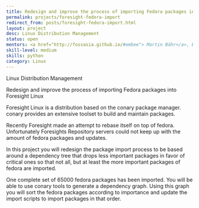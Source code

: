 ```yaml
---
title: Redesign and improve the process of importing Fedora packages into Foresight Linux
permalink: projects/foresight-fedora-import
redirect_from: posts/foresight-fedora-import.html
layout: project
desc: Linux Distribution Management
status: open
mentors: <a href="http://fossasia.github.io/#embee"> Martin Bähr</a>, Bretts
skill-level: medium
skills: python
category: Linux
---
```

Linux Distribution Management


Redesign and improve the process of importing Fedora packages into Foresight Linux


Foresight Linux is a distribution based on the conary package manager.
conary provides an extensive toolset to build and maintain packages.

Recently Foresight made an attempt to rebase itself on top of fedora.
Unfortunately Foresights Repository servers could not keep up with the amount
of fedora packages and updates.

In this project you will redesign the package import process to be based around
a dependency tree that drops less important packages in favor of critical ones
so that not all, but at least the more important packages of fedora are
imported.

One complete set of 65000 fedora packages has been imported. You will be able
to use conary tools to generate a dependency graph. Using this graph you will
sort the fedora packages according to importance and update the import scripts
to import packages in that order.

